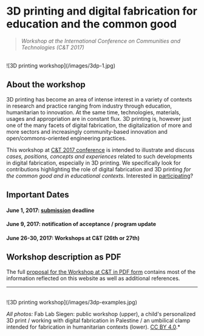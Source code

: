 # 3D printing and digital fabrication for education and the common good

> *Workshop at the International Conference on Communities and Technologies (C&T 2017)*

</br>
![3D printing workshop](/images/3dp-1.jpg)

## About the workshop

3D printing has become an area of intense interest in a variety of contexts in research and practice ranging from industry through education, humanitarian to innovation. At the same time, technologies, materials, usages and appropriation are in constant flux. 3D printing is, however just one of the many facets of digital fabrication, the digitalization of more and more sectors and increasingly community-based innovation and open/commons-oriented engineering practices.

This workshop at [C&T 2017 conference](http://comtech.community/) is intended to illustrate and discuss *cases, positions, concepts and experiences* related to such developments in digital fabrication, especially in 3D printing. We specifically look for contributions highlighting the role of digital fabrication and 3D printing *for the common good and in educational contexts*. Interested in [participating](/participate)?

## Important Dates
#### June 1, 2017: [submission](/participate) deadline
#### June 9, 2017: notification of acceptance / program update
#### June 26-30, 2017: Workshops at C&T (26th or 27th)

## Workshop description as PDF

The full [proposal for the Workshop at C&T in PDF form](/images/2017_ws3dp_ct_proposal.pdf) contains most of the information reflected on this website as well as additional references.


----
</br>
![3D printing workshop](/images/3dp-examples.jpg)

*All photos:* Fab Lab Siegen: public workshop (upper), a child's personalized 3D print / working with digital fabrication in Palestine / an umbilical clamp intended for fabrication in humanitarian contexts (lower). [CC BY 4.0](https://creativecommons.org/licenses/by/4.0/).*
